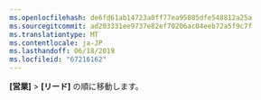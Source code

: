 ```yaml
---
ms.openlocfilehash: de6fd61ab14723a0ff77ea95085dfe548812a25a
ms.sourcegitcommit: ad203331ee9737e82ef70206ac04eeb72a5f9c7f
ms.translationtype: MT
ms.contentlocale: ja-JP
ms.lasthandoff: 06/18/2019
ms.locfileid: "67216162"
---
```

**[営業]**  >  **[リード]** の順に移動します。